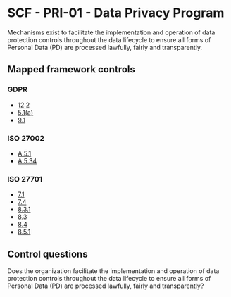 # SCF - PRI-01 - Data Privacy Program
Mechanisms exist to facilitate the implementation and operation of data protection controls throughout the data lifecycle to ensure all forms of Personal Data (PD) are processed lawfully, fairly and transparently.
## Mapped framework controls
### GDPR
- [12.2](../gdpr/12.md#122)
- [5.1(a)](../gdpr/5.md#51%28a%29)
- [9.1](../gdpr/9.md#91)
  
### ISO 27002
- [A.5.1](../iso27002/a-5.md#a51)
- [A.5.34](../iso27002/a-5.md#a534)
  
### ISO 27701
- [7.1](../iso27701/71.md)
- [7.4](../iso27701/74.md)
- [8.3.1](../iso27701/831.md)
- [8.3](../iso27701/83.md)
- [8.4](../iso27701/84.md)
- [8.5.1](../iso27701/851.md)
  
## Control questions
Does the organization facilitate the implementation and operation of data protection controls throughout the data lifecycle to ensure all forms of Personal Data (PD) are processed lawfully, fairly and transparently?
  